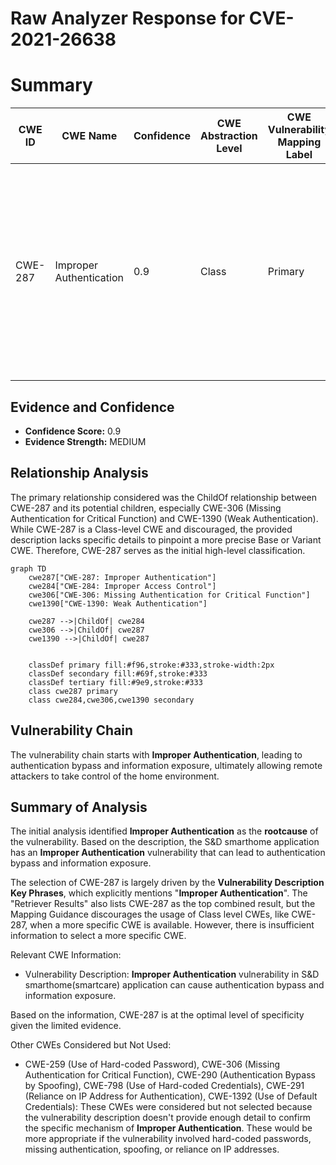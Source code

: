 # Raw Analyzer Response for CVE-2021-26638

# Summary
| CWE ID | CWE Name | Confidence | CWE Abstraction Level | CWE Vulnerability Mapping Label | CWE-Vulnerability Mapping Notes |
|---|---|---|---|---|---|
| CWE-287 | Improper Authentication | 0.9 | Class | Primary | Discouraged, but chosen due to lack of specific information. Consider children or descendants, beginning with CWE-1390: Weak Authentication or CWE-306: Missing Authentication for Critical Function. |

## Evidence and Confidence

*   **Confidence Score:** 0.9
*   **Evidence Strength:** MEDIUM

## Relationship Analysis
The primary relationship considered was the ChildOf relationship between CWE-287 and its potential children, especially CWE-306 (Missing Authentication for Critical Function) and CWE-1390 (Weak Authentication). While CWE-287 is a Class-level CWE and discouraged, the provided description lacks specific details to pinpoint a more precise Base or Variant CWE. Therefore, CWE-287 serves as the initial high-level classification.

```mermaid
graph TD
    cwe287["CWE-287: Improper Authentication"]
    cwe284["CWE-284: Improper Access Control"]
    cwe306["CWE-306: Missing Authentication for Critical Function"]
    cwe1390["CWE-1390: Weak Authentication"]

    cwe287 -->|ChildOf| cwe284
    cwe306 -->|ChildOf| cwe287
    cwe1390 -->|ChildOf| cwe287
    

    classDef primary fill:#f96,stroke:#333,stroke-width:2px
    classDef secondary fill:#69f,stroke:#333
    classDef tertiary fill:#9e9,stroke:#333
    class cwe287 primary
    class cwe284,cwe306,cwe1390 secondary
```

## Vulnerability Chain
The vulnerability chain starts with **Improper Authentication**, leading to authentication bypass and information exposure, ultimately allowing remote attackers to take control of the home environment.

## Summary of Analysis
The initial analysis identified **Improper Authentication** as the **rootcause** of the vulnerability. Based on the description, the S&D smarthome application has an **Improper Authentication** vulnerability that can lead to authentication bypass and information exposure.

The selection of CWE-287 is largely driven by the **Vulnerability Description Key Phrases**, which explicitly mentions "**Improper Authentication**". The "Retriever Results" also lists CWE-287 as the top combined result, but the Mapping Guidance discourages the usage of Class level CWEs, like CWE-287, when a more specific CWE is available. However, there is insufficient information to select a more specific CWE.

Relevant CWE Information:
- Vulnerability Description: **Improper Authentication** vulnerability in S&D smarthome(smartcare) application can cause authentication bypass and information exposure.

Based on the information, CWE-287 is at the optimal level of specificity given the limited evidence.

Other CWEs Considered but Not Used:
- CWE-259 (Use of Hard-coded Password), CWE-306 (Missing Authentication for Critical Function), CWE-290 (Authentication Bypass by Spoofing), CWE-798 (Use of Hard-coded Credentials), CWE-291 (Reliance on IP Address for Authentication), CWE-1392 (Use of Default Credentials): These CWEs were considered but not selected because the vulnerability description doesn't provide enough detail to confirm the specific mechanism of **Improper Authentication**. These would be more appropriate if the vulnerability involved hard-coded passwords, missing authentication, spoofing, or reliance on IP addresses.